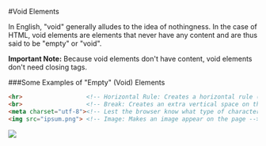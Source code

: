 #Void Elements

In English, "void" generally alludes to the idea of nothingness. In the case of HTML, void elements are elements that never have any content and are thus said to be "empty" or "void".

**Important Note:** Because void elements don't have content, void elements don't need closing tags.

###Some Examples of "Empty" (Void) Elements
```html
<hr>                  <!-- Horizontal Rule: Creates a horizontal rule (line) across the page. -->
<br>                  <!-- Break: Creates an extra vertical space on the page. -->
<meta charset="utf-8"><!-- Lest the browser know what type of character encoding is being used -->
<img src="ipsum.png"> <!-- Image: Makes an image appear on the page -->
```


![](http://christensenacademy.org/img/signature.png)
